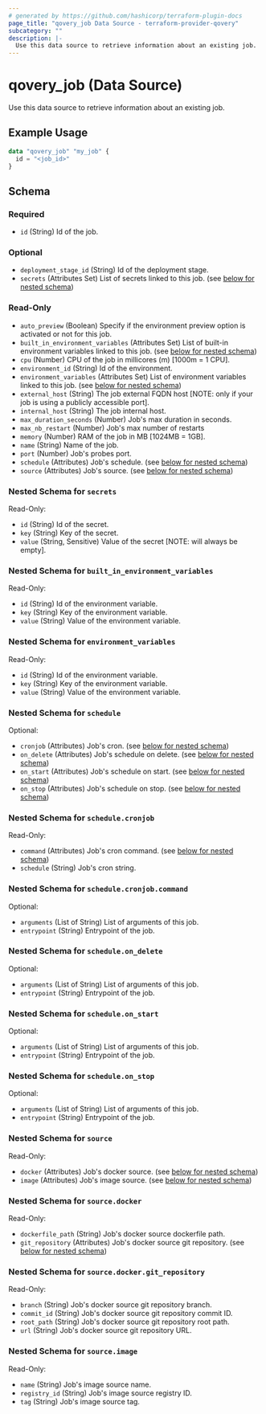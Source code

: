 ```yaml
---
# generated by https://github.com/hashicorp/terraform-plugin-docs
page_title: "qovery_job Data Source - terraform-provider-qovery"
subcategory: ""
description: |-
  Use this data source to retrieve information about an existing job.
---
```


# qovery_job (Data Source)

Use this data source to retrieve information about an existing job.

## Example Usage

```terraform
data "qovery_job" "my_job" {
  id = "<job_id>"
}
```

<!-- schema generated by tfplugindocs -->
## Schema

### Required

- `id` (String) Id of the job.

### Optional

- `deployment_stage_id` (String) Id of the deployment stage.
- `secrets` (Attributes Set) List of secrets linked to this job. (see [below for nested schema](#nestedatt--secrets))

### Read-Only

- `auto_preview` (Boolean) Specify if the environment preview option is activated or not for this job.
- `built_in_environment_variables` (Attributes Set) List of built-in environment variables linked to this job. (see [below for nested schema](#nestedatt--built_in_environment_variables))
- `cpu` (Number) CPU of the job in millicores (m) [1000m = 1 CPU].
- `environment_id` (String) Id of the environment.
- `environment_variables` (Attributes Set) List of environment variables linked to this job. (see [below for nested schema](#nestedatt--environment_variables))
- `external_host` (String) The job external FQDN host [NOTE: only if your job is using a publicly accessible port].
- `internal_host` (String) The job internal host.
- `max_duration_seconds` (Number) Job's max duration in seconds.
- `max_nb_restart` (Number) Job's max number of restarts
- `memory` (Number) RAM of the job in MB [1024MB = 1GB].
- `name` (String) Name of the job.
- `port` (Number) Job's probes port.
- `schedule` (Attributes) Job's schedule. (see [below for nested schema](#nestedatt--schedule))
- `source` (Attributes) Job's source. (see [below for nested schema](#nestedatt--source))

<a id="nestedatt--secrets"></a>
### Nested Schema for `secrets`

Read-Only:

- `id` (String) Id of the secret.
- `key` (String) Key of the secret.
- `value` (String, Sensitive) Value of the secret [NOTE: will always be empty].


<a id="nestedatt--built_in_environment_variables"></a>
### Nested Schema for `built_in_environment_variables`

Read-Only:

- `id` (String) Id of the environment variable.
- `key` (String) Key of the environment variable.
- `value` (String) Value of the environment variable.


<a id="nestedatt--environment_variables"></a>
### Nested Schema for `environment_variables`

Read-Only:

- `id` (String) Id of the environment variable.
- `key` (String) Key of the environment variable.
- `value` (String) Value of the environment variable.


<a id="nestedatt--schedule"></a>
### Nested Schema for `schedule`

Optional:

- `cronjob` (Attributes) Job's cron. (see [below for nested schema](#nestedatt--schedule--cronjob))
- `on_delete` (Attributes) Job's schedule on delete. (see [below for nested schema](#nestedatt--schedule--on_delete))
- `on_start` (Attributes) Job's schedule on start. (see [below for nested schema](#nestedatt--schedule--on_start))
- `on_stop` (Attributes) Job's schedule on stop. (see [below for nested schema](#nestedatt--schedule--on_stop))

<a id="nestedatt--schedule--cronjob"></a>
### Nested Schema for `schedule.cronjob`

Read-Only:

- `command` (Attributes) Job's cron command. (see [below for nested schema](#nestedatt--schedule--cronjob--command))
- `schedule` (String) Job's cron string.

<a id="nestedatt--schedule--cronjob--command"></a>
### Nested Schema for `schedule.cronjob.command`

Optional:

- `arguments` (List of String) List of arguments of this job.
- `entrypoint` (String) Entrypoint of the job.



<a id="nestedatt--schedule--on_delete"></a>
### Nested Schema for `schedule.on_delete`

Optional:

- `arguments` (List of String) List of arguments of this job.
- `entrypoint` (String) Entrypoint of the job.


<a id="nestedatt--schedule--on_start"></a>
### Nested Schema for `schedule.on_start`

Optional:

- `arguments` (List of String) List of arguments of this job.
- `entrypoint` (String) Entrypoint of the job.


<a id="nestedatt--schedule--on_stop"></a>
### Nested Schema for `schedule.on_stop`

Optional:

- `arguments` (List of String) List of arguments of this job.
- `entrypoint` (String) Entrypoint of the job.



<a id="nestedatt--source"></a>
### Nested Schema for `source`

Read-Only:

- `docker` (Attributes) Job's docker source. (see [below for nested schema](#nestedatt--source--docker))
- `image` (Attributes) Job's image source. (see [below for nested schema](#nestedatt--source--image))

<a id="nestedatt--source--docker"></a>
### Nested Schema for `source.docker`

Read-Only:

- `dockerfile_path` (String) Job's docker source dockerfile path.
- `git_repository` (Attributes) Job's docker source git repository. (see [below for nested schema](#nestedatt--source--docker--git_repository))

<a id="nestedatt--source--docker--git_repository"></a>
### Nested Schema for `source.docker.git_repository`

Read-Only:

- `branch` (String) Job's docker source git repository branch.
- `commit_id` (String) Job's docker source git repository commit ID.
- `root_path` (String) Job's docker source git repository root path.
- `url` (String) Job's docker source git repository URL.



<a id="nestedatt--source--image"></a>
### Nested Schema for `source.image`

Read-Only:

- `name` (String) Job's image source name.
- `registry_id` (String) Job's image source registry ID.
- `tag` (String) Job's image source tag.


